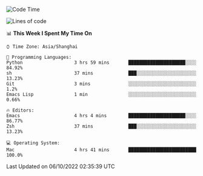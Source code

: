 <!--START_SECTION:waka-->
![Code Time](http://img.shields.io/badge/Code%20Time-892%20hrs%2041%20mins-blue)

![Lines of code](https://img.shields.io/badge/From%20Hello%20World%20I%27ve%20Written-22%20Thousand%20lines%20of%20code-blue)

📊 **This Week I Spent My Time On** 

```text
⌚︎ Time Zone: Asia/Shanghai

💬 Programming Languages: 
Python                   3 hrs 59 mins       █████████████████████░░░░   84.92% 
sh                       37 mins             ███░░░░░░░░░░░░░░░░░░░░░░   13.23% 
Git                      3 mins              ░░░░░░░░░░░░░░░░░░░░░░░░░   1.2% 
Emacs Lisp               1 min               ░░░░░░░░░░░░░░░░░░░░░░░░░   0.66%

🔥 Editors: 
Emacs                    4 hrs 4 mins        █████████████████████░░░░   86.77% 
Zsh                      37 mins             ███░░░░░░░░░░░░░░░░░░░░░░   13.23%

💻 Operating System: 
Mac                      4 hrs 41 mins       █████████████████████████   100.0%

```


 Last Updated on 06/10/2022 02:35:39 UTC
<!--END_SECTION:waka-->
